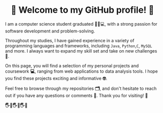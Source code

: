 
<body>
  <h1 align="center">🎉 Welcome to my GitHub profile! 🎉</h1>
  <p>
    I am a computer science student graduated 👨‍🎓💻, with a strong passion for software development and problem-solving. 
  </p>

  <p>
    Throughout my studies, I have gained experience in a variety of programming languages and frameworks, including <code>Java</code>, <code>Python</code>,<code>C</code>, <code>MySQL</code> and more. I always want to expand my skill set and take on new challenges <strong>💪</strong>.
  </p>

  <p>
    On this page, you will find a selection of my personal projects and coursework <strong>💻</strong>, ranging from web applications to data analysis tools. I hope you find these projects exciting and informative <strong>🤓</strong>.
  </p>

  <p>
    Feel free to browse through my repositories <strong>🗂</strong>, and don't hesitate to reach out if you have any questions or comments <strong>💬</strong>. Thank you for visiting! <strong>🙏</strong>
  </p>

  <p>
    <strong>🖐️👋🖐️👋🖐️👋</strong>
  </p>
</body>
